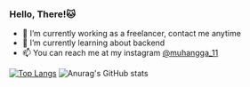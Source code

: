 ### Hello, There!🐱

- 🔭 I’m currently working as a freelancer, contact me anytime
- 🌱 I’m currently learning about backend
- 📫 You can reach me at my instagram [@muhangga_11](https://www.instagram.com/muhangga_11)

[![Top Langs](https://github-readme-stats.vercel.app/api/top-langs/?username=muhangga&langs_count=8&layout=compact&theme=cobalt)](https://github.com/anuraghazra/github-readme-stats)
![Anurag's GitHub stats](https://github-readme-stats.vercel.app/api?username=muhangga&count_private=true&theme=cobalt) 

<!--START_SECTION:waka-->

<!--END_SECTION:waka-->
